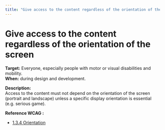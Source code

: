 ```yaml
---
title: "Give access to the content regardless of the orientation of the screen"
---
```


# Give access to the content regardless of the orientation of the screen

**Target:** Everyone, especially people with motor or visual disabilities and mobility.  
**When:** during design and development.

**Description:**  
Access to the content must not depend on the orientation of the screen (portrait and landscape) unless a specific display orientation is essential (e.g. serious game).

**Reference <abbr>WCAG</abbr>&nbsp;:**  
- <a href="https://www.w3.org/TR/WCAG21/#orientation">1.3.4 Orientation</a>
